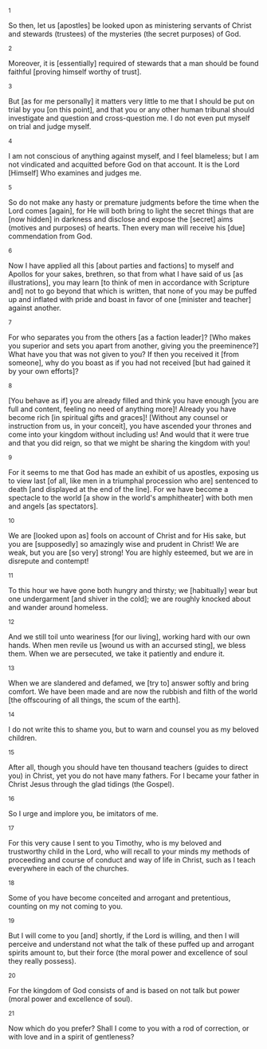<sup>1</sup> 

So then, let us [apostles] be looked upon as ministering servants of Christ and stewards (trustees) of the mysteries (the secret purposes) of God. 

<sup>2</sup> 

Moreover, it is [essentially] required of stewards that a man should be found faithful [proving himself worthy of trust]. 

<sup>3</sup> 

But [as for me personally] it matters very little to me that I should be put on trial by you [on this point], and that you or any other human tribunal should investigate and question and cross-question me. I do not even put myself on trial and judge myself. 

<sup>4</sup> 

I am not conscious of anything against myself, and I feel blameless; but I am not vindicated and acquitted before God on that account. It is the Lord [Himself] Who examines and judges me. 

<sup>5</sup> 

So do not make any hasty or premature judgments before the time when the Lord comes [again], for He will both bring to light the secret things that are [now hidden] in darkness and disclose and expose the [secret] aims (motives and purposes) of hearts. Then every man will receive his [due] commendation from God. 

<sup>6</sup> 

Now I have applied all this [about parties and factions] to myself and Apollos for your sakes, brethren, so that from what I have said of us [as illustrations], you may learn [to think of men in accordance with Scripture and] not to go beyond that which is written, that none of you may be puffed up and inflated with pride and boast in favor of one [minister and teacher] against another. 

<sup>7</sup> 

For who separates you from the others [as a faction leader]? [Who makes you superior and sets you apart from another, giving you the preeminence?] What have you that was not given to you? If then you received it [from someone], why do you boast as if you had not received [but had gained it by your own efforts]? 

<sup>8</sup> 

[You behave as if] you are already filled and think you have enough [you are full and content, feeling no need of anything more]! Already you have become rich [in spiritual gifts and graces]! [Without any counsel or instruction from us, in your conceit], you have ascended your thrones and come into your kingdom without including us! And would that it were true and that you did reign, so that we might be sharing the kingdom with you! 

<sup>9</sup> 

For it seems to me that God has made an exhibit of us apostles, exposing us to view last [of all, like men in a triumphal procession who are] sentenced to death [and displayed at the end of the line]. For we have become a spectacle to the world [a show in the world's amphitheater] with both men and angels [as spectators]. 

<sup>10</sup> 

We are [looked upon as] fools on account of Christ and for His sake, but you are [supposedly] so amazingly wise and prudent in Christ! We are weak, but you are [so very] strong! You are highly esteemed, but we are in disrepute and contempt! 

<sup>11</sup> 

To this hour we have gone both hungry and thirsty; we [habitually] wear but one undergarment [and shiver in the cold]; we are roughly knocked about and wander around homeless. 

<sup>12</sup> 

And we still toil unto weariness [for our living], working hard with our own hands. When men revile us [wound us with an accursed sting], we bless them. When we are persecuted, we take it patiently and endure it. 

<sup>13</sup> 

When we are slandered and defamed, we [try to] answer softly and bring comfort. We have been made and are now the rubbish and filth of the world [the offscouring of all things, the scum of the earth]. 

<sup>14</sup> 

I do not write this to shame you, but to warn and counsel you as my beloved children. 

<sup>15</sup> 

After all, though you should have ten thousand teachers (guides to direct you) in Christ, yet you do not have many fathers. For I became your father in Christ Jesus through the glad tidings (the Gospel). 

<sup>16</sup> 

So I urge and implore you, be imitators of me. 

<sup>17</sup> 

For this very cause I sent to you Timothy, who is my beloved and trustworthy child in the Lord, who will recall to your minds my methods of proceeding and course of conduct and way of life in Christ, such as I teach everywhere in each of the churches. 

<sup>18</sup> 

Some of you have become conceited and arrogant and pretentious, counting on my not coming to you. 

<sup>19</sup> 

But I will come to you [and] shortly, if the Lord is willing, and then I will perceive and understand not what the talk of these puffed up and arrogant spirits amount to, but their force (the moral power and excellence of soul they really possess). 

<sup>20</sup> 

For the kingdom of God consists of and is based on not talk but power (moral power and excellence of soul). 

<sup>21</sup> 

Now which do you prefer? Shall I come to you with a rod of correction, or with love and in a spirit of gentleness?